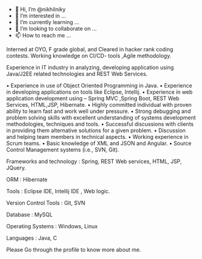 - 👋 Hi, I’m @nikhilniky
- 👀 I’m interested in ...
- 🌱 I’m currently learning ...
- 💞️ I’m looking to collaborate on ...
- 📫 How to reach me ...

<!---
nikhilniky/nikhilniky is a ✨ special ✨ repository because its `README.md` (this file) appears on your GitHub profile.
You can click the Preview link to take a look at your changes.
--->

Interned at OYO, F grade global, and Cleared in hacker rank coding contests.
Working knowledge on CI/CD- tools ,Agile methodology.

Experience in IT industry in analyzing, developing application using Java/J2EE related technologies and REST Web Services.

• Experience in use of Object Oriented Programming in Java.
• Experience in developing applications on tools like Eclipse, Intellij.
• Experience in web application development using – Spring MVC ,Spring Boot, REST Web Services, HTML,JSP, Hibernate.
• Highly committed individual with proven ability to learn fast and work well under pressure.
• Strong debugging and problem solving skills with excellent understanding of systems development methodologies, techniques and tools.
• Successful discussions with clients in providing them alternative solutions for a given problem.
• Discussion and helping team members in technical aspects.
• Working experience in Scrum teams.
•  Basic knowledge of XML and JSON and Angular.
• Source Control Management systems (i.e., SVN, Git).

Frameworks and technology : Spring, REST Web services, HTML,  JSP, JQuery.

ORM : Hibernate

Tools : Eclipse IDE, Intellij IDE , Web logic.

Version Control Tools : Git, SVN

Database : MySQL

Operating Systems : Windows, Linux

Languages : Java, C 

Please Go through the profile to know more about me.
